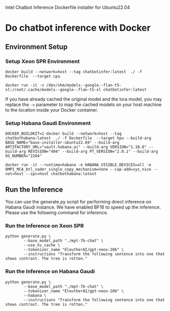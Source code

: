 Intel Chatbot Inference Dockerfile installer for Ubuntu22.04

# Do chatbot inference with Docker

## Environment Setup

### Setup Xeon SPR Environment
```
docker build --network=host --tag chatbotinfer:latest  ./ -f Dockerfile  --target cpu
```

```
docker run -it -v /dev/shm/models--google--flan-t5-xl:/root/.cache/models--google--flan-t5-xl chatbotinfer:latest
```

If you have already cached the original model and the lora model, you may replace the `-v` parameter to map the cached models on your host machine to the location inside your Docker container.


### Setup Habana Gaudi Environment
```
DOCKER_BUILDKIT=1 docker build --network=host --tag chatbothabana:latest  ./ -f Dockerfile  --target hpu --build-arg BASE_NAME="base-installer-ubuntu22.04" --build-arg ARTIFACTORY_URL="vault.habana.ai" --build-arg VERSION="1.10.0" --build-arg REVISION="494" --build-arg PT_VERSION="2.0.1" --build-arg OS_NUMBER="2204"
```

```
docker run -it --runtime=habana -e HABANA_VISIBLE_DEVICES=all -e OMPI_MCA_btl_vader_single_copy_mechanism=none --cap-add=sys_nice --net=host --ipc=host chatbothabana:latest 
```

## Run the Inference
You can use the generate.py script for performing direct inference on Habana Gaudi instance. We have enabled BF16 to speed up the inference. Please use the following command for inference.

### Run the Inference on Xeon SPR
```
python generate.py \
        --base_model_path "./mpt-7b-chat" \
        --use_kv_cache \
        --tokenizer_name "EleutherAI/gpt-neox-20b" \
        --instructions "Transform the following sentence into one that shows contrast. The tree is rotten."
```

### Run the Inference on Habana Gaudi
```
python generate.py \
        --base_model_path "./mpt-7b-chat" \
        --tokenizer_name "EleutherAI/gpt-neox-20b" \
        --habana \
        --instructions "Transform the following sentence into one that shows contrast. The tree is rotten."
```
